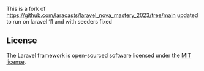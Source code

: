 This is a fork of https://github.com/laracasts/laravel_nova_mastery_2023/tree/main updated to run on laravel 11 and with seeders fixed

## License

The Laravel framework is open-sourced software licensed under the [MIT license](https://opensource.org/licenses/MIT).
